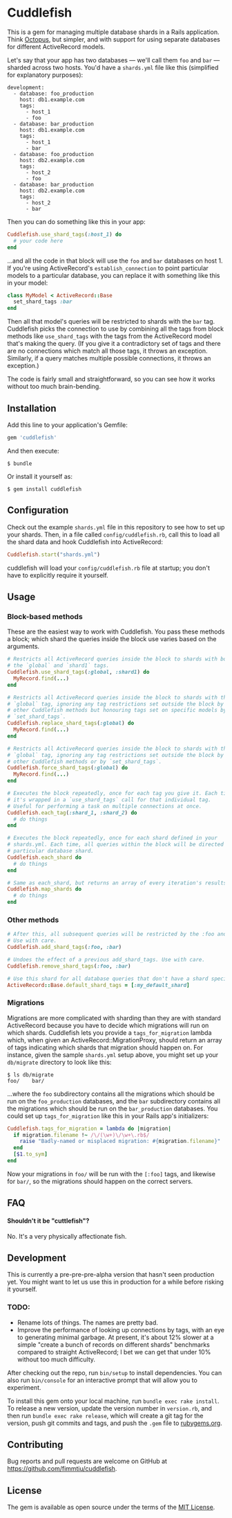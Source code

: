# Cuddlefish

This is a gem for managing multiple database shards in a Rails application. Think [Octopus](https://github.com/thiagopradi/octopus), but simpler, and with support for using separate databases for different ActiveRecord models.

Let's say that your app has two databases — we'll call them `foo` and `bar` — sharded across two hosts. You'd have a `shards.yml` file like this (simplified for explanatory purposes):

```
development:
  - database: foo_production
    host: db1.example.com
    tags:
      - host_1
      - foo
  - database: bar_production
    host: db1.example.com
    tags:
      - host_1
      - bar
  - database: foo_production
    host: db2.example.com
    tags:
      - host_2
      - foo
  - database: bar_production
    host: db2.example.com
    tags:
      - host_2
      - bar
```

Then you can do something like this in your app:

```ruby
Cuddlefish.use_shard_tags(:host_1) do
  # your code here
end
```

...and all the code in that block will use the `foo` and `bar` databases on host 1. If you're using ActiveRecord's `establish_connection` to point particular models to a particular database, you can replace it with something like this in your model:

```ruby
class MyModel < ActiveRecord::Base
  set_shard_tags :bar
end
```

Then all that model's queries will be restricted to shards with the `bar` tag. Cuddlefish picks the connection to use by combining all the tags from block methods like `use_shard_tags` with the tags from the ActiveRecord model that's making the query. (If you give it a contradictory set of tags and there are no connections which match all those tags, it throws an exception. Similarly, if a query matches multiple possible connections, it throws an exception.)

The code is fairly small and straightforward, so you can see how it works without too much brain-bending.

## Installation

Add this line to your application's Gemfile:

```ruby
gem 'cuddlefish'
```

And then execute:

    $ bundle

Or install it yourself as:

    $ gem install cuddlefish

## Configuration

Check out the example `shards.yml` file in this repository to see how to set up your shards. Then, in a file called `config/cuddlefish.rb`, call this to load all the shard data and hook Cuddlefish into ActiveRecord:
```ruby
Cuddlefish.start("shards.yml")
```
cuddlefish will load your `config/cuddlefish.rb` file at startup; you don't have to explicitly require it yourself.

## Usage

### Block-based methods

These are the easiest way to work with Cuddlefish. You pass these methods a block; which shard the queries inside the block use varies based on the arguments.

```ruby
# Restricts all ActiveRecord queries inside the block to shards with both
# the `global` and `shard1` tags.
Cuddlefish.use_shard_tags(:global, :shard1) do
  MyRecord.find(...)
end

# Restricts all ActiveRecord queries inside the block to shards with the
# `global` tag, ignoring any tag restrictions set outside the block by
# other Cuddlefish methods but honouring tags set on specific models by
# `set_shard_tags`.
Cuddlefish.replace_shard_tags(:global) do
  MyRecord.find(...)
end

# Restricts all ActiveRecord queries inside the block to shards with the
# `global` tag, ignoring any tag restrictions set outside the block by
# other Cuddlefish methods or by `set_shard_tags`.
Cuddlefish.force_shard_tags(:global) do
  MyRecord.find(...)
end

# Executes the block repeatedly, once for each tag you give it. Each time
# it's wrapped in a `use_shard_tags` call for that individual tag.
# Useful for performing a task on multiple connections at once.
Cuddlefish.each_tag(:shard_1, :shard_2) do
  # do things
end

# Executes the block repeatedly, once for each shard defined in your
# shards.yml. Each time, all queries within the block will be directed to a
# particular database shard.
Cuddlefish.each_shard do
  # do things
end

# Same as each_shard, but returns an array of every iteration's results.
Cuddlefish.map_shards do
  # do things
end
```

### Other methods

```ruby
# After this, all subsequent queries will be restricted by the :foo and :bar tags.
# Use with care.
Cuddlefish.add_shard_tags(:foo, :bar)

# Undoes the effect of a previous add_shard_tags. Use with care.
Cuddlefish.remove_shard_tags(:foo, :bar)

# Use this shard for all database queries that don't have a shard specified.
ActiveRecord::Base.default_shard_tags = [:my_default_shard]
```

### Migrations

Migrations are more complicated with sharding than they are with standard ActiveRecord because you have to decide which migrations will run on which shards. Cuddlefish lets you provide a `tags_for_migration` lambda which, when given an ActiveRecord::MigrationProxy, should return an array of tags indicating which shards that migration should happen on. For instance, given the sample `shards.yml` setup above, you might set up your `db/migrate` directory to look like this:

```
$ ls db/migrate
foo/    bar/
```

...where the `foo` subdirectory contains all the migrations which should be run on the `foo_production` databases, and the `bar` subdirectory contains all the migrations which should be run on the `bar_production` databases. You could set up `tags_for_migration` like this in your Rails app's initializers:

```ruby
Cuddlefish.tags_for_migration = lambda do |migration|
  if migration.filename !~ /\/(\w+)\/\w+\.rb$/
    raise "Badly-named or misplaced migration: #{migration.filename}"
  end
  [$1.to_sym]
end
```

Now your migrations in `foo/` will be run with the `[:foo]` tags, and likewise for `bar/`, so the migrations should happen on the correct servers.

## FAQ

#### Shouldn't it be "cuttlefish"?

No. It's a very physically affectionate fish.

## Development

This is currently a pre-pre-pre-alpha version that hasn't seen production yet. You might want to let us use this in production for a while before risking it yourself.

### TODO:

* Rename lots of things. The names are pretty bad.
* Improve the performance of looking up connections by tags, with an eye to generating minimal garbage. At present, it's about 12% slower at a simple "create a bunch of records on different shards" benchmarks compared to straight ActiveRecord; I bet we can get that under 10% without too much difficulty.

After checking out the repo, run `bin/setup` to install dependencies. You can also run `bin/console` for an interactive prompt that will allow you to experiment.

To install this gem onto your local machine, run `bundle exec rake install`. To release a new version, update the version number in `version.rb`, and then run `bundle exec rake release`, which will create a git tag for the version, push git commits and tags, and push the `.gem` file to [rubygems.org](https://rubygems.org).

## Contributing

Bug reports and pull requests are welcome on GitHub at https://github.com/fimmtiu/cuddlefish.

## License

The gem is available as open source under the terms of the [MIT License](http://opensource.org/licenses/MIT).
